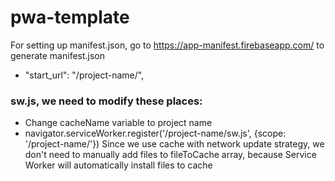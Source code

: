 # pwa-template
For setting up manifest.json, go to https://app-manifest.firebaseapp.com/ to generate manifest.json
  * "start_url": "/project-name/",
### sw.js, we need to modify these places:
  * Change cacheName variable to project name
  * navigator.serviceWorker.register('/project-name/sw.js', {scope: '/project-name/'})
Since we use cache with network update strategy, we don't need to manually add files to fileToCache array, because Service Worker will automatically install files to cache
  
  
